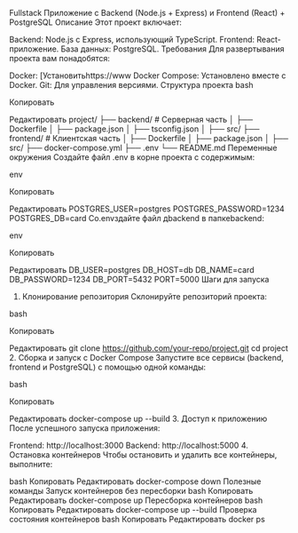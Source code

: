 Fullstack Приложение с Backend (Node.js + Express) и Frontend (React) + PostgreSQL
Описание
Этот проект включает:

Backend: Node.js с Express, использующий TypeScript.
Frontend: React-приложение.
База данных: PostgreSQL.
Требования
Для развертывания проекта вам понадобятся:

Docker: [Установитьhttps://www
Docker Compose: Установлено вместе с Docker.
Git: Для управления версиями.
Структура проекта
bash

Копировать

Редактировать
project/
├── backend/          # Серверная часть
│   ├── Dockerfile
│   ├── package.json
│   ├── tsconfig.json
│   ├── src/
├── frontend/         # Клиентская часть
│   ├── Dockerfile
│   ├── package.json
│   ├── src/
├── docker-compose.yml
├── .env
└── README.md
Переменные окружения
Создайте файл .env в корне проекта с содержимым:

env

Копировать

Редактировать
POSTGRES_USER=postgres
POSTGRES_PASSWORD=1234
POSTGRES_DB=card
Со.envздайте файл дbackend в папкеbackend:

env

Копировать

Редактировать
DB_USER=postgres
DB_HOST=db
DB_NAME=card
DB_PASSWORD=1234
DB_PORT=5432
PORT=5000
Шаги для запуска
1. Клонирование репозитория
Склонируйте репозиторий проекта:

bash

Копировать

Редактировать
git clone https://github.com/your-repo/project.git
cd project
2. Сборка и запуск с Docker Compose
Запустите все сервисы (backend, frontend и PostgreSQL) с помощью одной команды:

bash

Копировать

Редактировать
docker-compose up --build
3. Доступ к приложению
После успешного запуска приложения:

Frontend: http://localhost:3000
Backend: http://localhost:5000
4. Остановка контейнеров
Чтобы остановить и удалить все контейнеры, выполните:

bash
Копировать
Редактировать
docker-compose down
Полезные команды
Запуск контейнеров без пересборки
bash
Копировать
Редактировать
docker-compose up
Пересборка контейнеров
bash
Копировать
Редактировать
docker-compose up --build
Проверка состояния контейнеров
bash
Копировать
Редактировать
docker ps
